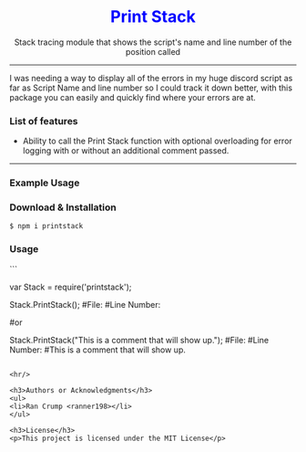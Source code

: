 <h1 style="color: blue;" align="center">Print Stack</h1>

<p align="center"> Stack tracing module that shows the script's name and line number of the position called </p>

<hr/>

<p>  I was needing a way to display all of the errors in my huge discord script as far as Script Name and line number so I could track it down better, with this package you can easily and quickly find where your errors are at. </p>

<h3> List of features </h3>

<ul>
<li>Ability to call the Print Stack function with optional overloading for error logging with or without an additional comment passed.</li>
</ul>

<hr/>

<h3> Example Usage </h3>


<h3> Download & Installation </h3>

```shell
$ npm i printstack
```
<h3>Usage</h3>
```

var Stack = require('printstack');

Stack.PrintStack();
#File: <The File Name>
#Line Number: <Line Number>

#or

Stack.PrintStack("This is a comment that will show up.");
#File: <The File Name>
#Line Number: <Line Number>
#This is a comment that will show up.
```

<hr/>

<h3>Authors or Acknowledgments</h3>
<ul>
<li>Ran Crump <ranner198></li>
</ul>

<h3>License</h3>
<p>This project is licensed under the MIT License</p>

